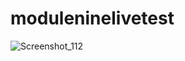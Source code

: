 # moduleninelivetest
 
![Screenshot_112](https://github.com/zahidnayon/moduleninelivetest/assets/49867118/4951b43b-c670-4009-bab5-61be3368570b)
